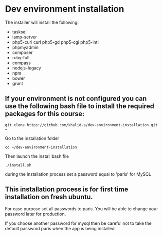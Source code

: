 Dev environment installation
============================

The installer will install the following:
* tasksel
* lamp-server
* php5-curl curl php5-gd php5-cgi php5-intl
* phpmyadmin
* composer
* ruby-full
* compass
* nodejs-legacy
* npm
* bower
* grunt

## If your environment is not configured you can use the following bash file to install the required packages for this course:

```
git clone https://github.com/khalid-s/dev-environment-installation.git ~
```

Go to the installation folder
```
cd ~/dev-environment-installation
```

Then launch the install bash file 
```
./install.sh
```

during the installation process set a password equal to 'paris' for MySQL

## This installation process is for first time installation on  fresh ubuntu.

For ease purpose set all passwords to paris. You will be able to change your password later for production.

If you choose another password for mysql then be careful not to take the default password paris when the app is being installed
